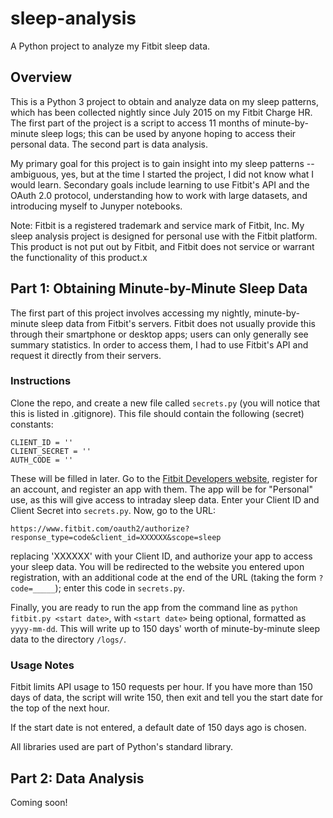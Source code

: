 # sleep-analysis
A Python project to analyze my Fitbit sleep data.

## Overview
This is a Python 3 project to obtain and analyze data on my sleep patterns, which has been collected nightly since July 2015 on my Fitbit Charge HR. The first part of the project is a script to access 11 months of minute-by-minute sleep logs; this can be used by anyone hoping to access their personal data. The second part is data analysis.

My primary goal for this project is to gain insight into my sleep patterns -- ambiguous, yes, but at the time I started the project, I did not know what I would learn. Secondary goals include learning to use Fitbit's API and the OAuth 2.0 protocol, understanding how to work with large datasets, and introducing myself to Junyper notebooks.

Note: Fitbit is a registered trademark and service mark of Fitbit, Inc. My sleep analysis project is designed for personal use with the Fitbit platform. This product is not put out by Fitbit, and Fitbit does not service or warrant the functionality of this product.x

## Part 1: Obtaining Minute-by-Minute Sleep Data
The first part of this project involves accessing my nightly, minute-by-minute sleep data from Fitbit's servers. Fitbit does not usually provide this through their smartphone or desktop apps; users can only generally see summary statistics. In order to access them, I had to use Fitbit's API and request it directly from their servers.

### Instructions
Clone the repo, and create a new file called `secrets.py` (you will notice that this is listed in .gitignore). This file should contain the following (secret) constants:

	CLIENT_ID = ''
	CLIENT_SECRET = ''
	AUTH_CODE = ''

These will be filled in later. Go to the [Fitbit Developers website](https://dev.fitbit.com/), register for an account, and register an app with them. The app will be for "Personal" use, as this will give access to intraday sleep data. Enter your Client ID and Client Secret into `secrets.py`. Now, go to the URL:

	https://www.fitbit.com/oauth2/authorize?response_type=code&client_id=XXXXXX&scope=sleep

replacing 'XXXXXX' with your Client ID, and authorize your app to access your sleep data. You will be redirected to the website you entered upon registration, with an additional code at the end of the URL (taking the form `?code=_____`); enter this code in `secrets.py`.

Finally, you are ready to run the app from the command line as `python fitbit.py <start date>`, with `<start date>` being optional, formatted as `yyyy-mm-dd`. This will write up to 150 days' worth of minute-by-minute sleep data to the directory `/logs/`.

### Usage Notes
Fitbit limits API usage to 150 requests per hour. If you have more than 150 days of data, the script will write 150, then exit and tell you the start date for the top of the next hour.

If the start date is not entered, a default date of 150 days ago is chosen.

All libraries used are part of Python's standard library.

## Part 2: Data Analysis
Coming soon!